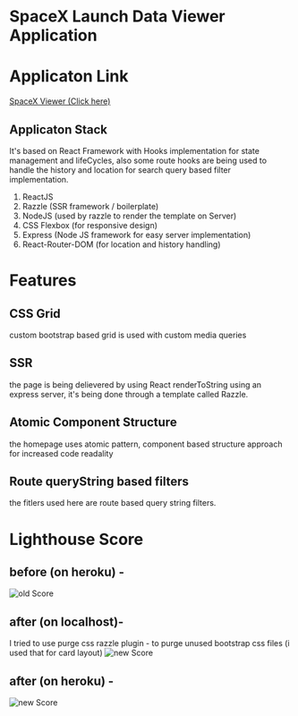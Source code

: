 # SpaceX Launch Data Viewer Application

# Applicaton Link
[SpaceX Viewer (Click here)](https://spacex-viewer.herokuapp.com/)

## Applicaton Stack

It's based on React Framework with Hooks implementation for state management and lifeCycles, also some route hooks are being used to handle the history and location for search query based filter implementation.

1. ReactJS
2. Razzle (SSR framework / boilerplate)
3. NodeJS (used by razzle to render the template on Server)
4. CSS Flexbox (for responsive design)
5. Express (Node JS framework for easy server implementation)
6. React-Router-DOM (for location and history handling)

# Features

## CSS Grid
custom bootstrap based grid is used with custom media queries

## SSR
the page is being delievered by using React renderToString using an express server, it's being done through a template called Razzle.

## Atomic Component Structure
the homepage uses atomic pattern, component based structure approach for increased code readality

## Route queryString based filters
the fitlers used here are route based query string filters.

# Lighthouse Score

## before (on heroku) - 
![old Score](https://i.ibb.co/z4wgGhq/Screenshot-2020-09-12-at-9-45-31-PM.png)

## after (on localhost)- 
I tried to use purge css razzle plugin - to purge unused bootstrap css files (i used that for card layout)
![new Score](https://i.ibb.co/KwZwhN9/Screenshot-2020-09-12-at-9-51-16-PM.png)

## after (on heroku) -
![new Score](https://i.ibb.co/HzY8bj2/Screenshot-2020-09-12-at-9-56-08-PM.png)
